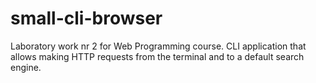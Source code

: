 # small-cli-browser
Laboratory work nr 2 for Web Programming course. CLI application that allows making HTTP requests from the terminal and to a default search engine.
